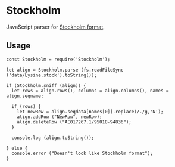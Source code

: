# Stockholm

JavaScript parser for [Stockholm format](https://en.wikipedia.org/wiki/Stockholm_format).

## Usage

~~~~
const Stockholm = require('Stockholm');

let align = Stockholm.parse (fs.readFileSync ('data/Lysine.stock').toString());

if (Stockholm.sniff (align)) {
  let rows = align.rows(), columns = align.columns(), names = align.seqname;

  if (rows) {
    let newRow = align.seqdata[names[0]].replace(/./g,'N');
    align.addRow ("NewRow", newRow);
    align.deleteRow ("AE017267.1/95018-94836");
  }

  console.log (align.toString());

} else {
  console.error ("Doesn't look like Stockholm format");
}
~~~~